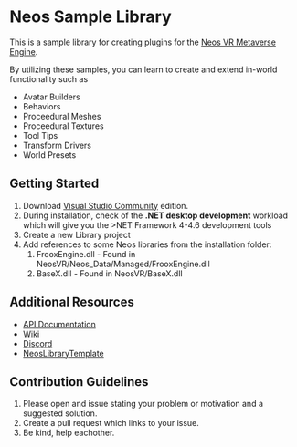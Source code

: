 # Neos Sample Library

This is a sample library for creating plugins for the [Neos VR Metaverse Engine](https://neosvr.com/).

By utilizing these samples, you can learn to create and extend in-world functionality such as
- Avatar Builders
- Behaviors
- Proceedural Meshes
- Proceedural Textures
- Tool Tips
- Transform Drivers
- World Presets

## Getting Started
1. Download [Visual Studio Community](https://visualstudio.microsoft.com/vs/community/) edition.
1. During installation, check of the **.NET desktop development** workload which will give you the >NET Framework 4-4.6 development tools
1. Create a new Library project
1. Add references to some Neos libraries from the installation folder:
    1. FrooxEngine.dll - Found in NeosVR/Neos_Data/Managed/FrooxEngine.dll
    1. BaseX.dll - Found in NeosVR/BaseX.dll

## Additional Resources
- [API Documentation](http://wiki.neosvr.com/docfx/api)
- [Wiki](http://wiki.neosvr.com/subdom/wiki/)
- [Discord](https://discord.gg/4ZwyHc)
- [NeosLibraryTemplate](https://github.com/Faolan-Rad/NeosLibraryTemplate)

## Contribution Guidelines
1. Please open and issue stating your problem or motivation and a suggested solution. 
1. Create a pull request which links to your issue.
1. Be kind, help eachother.
